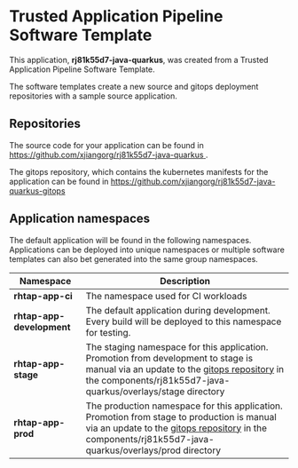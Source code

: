 # Trusted Application Pipeline Software Template

This application, **rj81k55d7-java-quarkus**, was created from a Trusted Application Pipeline Software Template.

The software templates create a new source and gitops deployment repositories with a sample source application. 

## Repositories

The source code for your application can be found in [https://github.com/xjiangorg/rj81k55d7-java-quarkus ](https://github.com/xjiangorg/rj81k55d7-java-quarkus ).
 
The gitops repository, which contains the kubernetes manifests for the application can be found in 
[https://github.com/xjiangorg/rj81k55d7-java-quarkus-gitops ](https://github.com/xjiangorg/rj81k55d7-java-quarkus-gitops ) 

## Application namespaces 

The default application will be found in the following namespaces. Applications can be deployed into unique namespaces or multiple software templates can also bet generated into the same group namespaces.  

|  Namespace   |  Description   |  
| -------- | -------- |
| **rhtap-app-ci** | The namespace used for CI workloads |
| **rhtap-app-development** | The default application during development. Every build will be deployed to this namespace for testing. |
| **rhtap-app-stage** | The staging namespace for this application. Promotion from development to stage is manual via an update to the [gitops repository](https://github.com/xjiangorg/rj81k55d7-java-quarkus-gitops ) in the components/rj81k55d7-java-quarkus/overlays/stage directory |
| **rhtap-app-prod** | The production namespace for this application. Promotion from stage to production is manual via an update to the [gitops repository](https://github.com/xjiangorg/rj81k55d7-java-quarkus-gitops ) in the components/rj81k55d7-java-quarkus/overlays/prod directory |